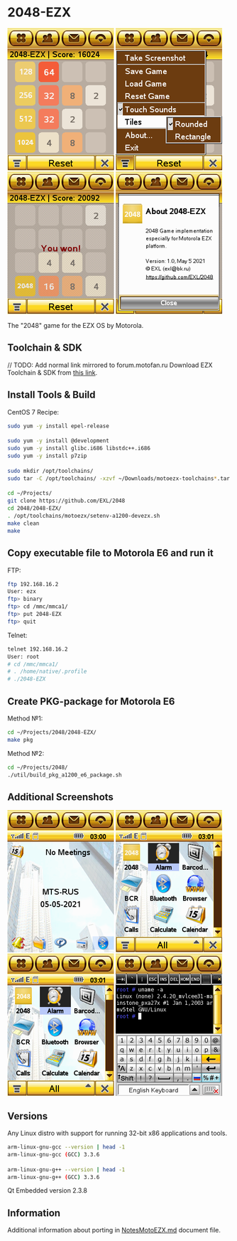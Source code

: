 2048-EZX
========

![2048-EZX Motorola E6 Screenshot 1](../image/2048-EZX-E6-Screenshot1.png) ![2048-EZX Motorola E6 Screenshot 2](../image/2048-EZX-E6-Screenshot2.png) ![2048-EZX Motorola E6 Screenshot 3](../image/2048-EZX-E6-Screenshot3.png) ![2048-EZX Motorola E6 Screenshot 4](../image/2048-EZX-E6-Screenshot4.png)

The "2048" game for the EZX OS by Motorola.

## Toolchain & SDK

// TODO: Add normal link mirrored to forum.motofan.ru
Download EZX Toolchain & SDK from [this link](http://www.mediafire.com/?meqnmgujgjq).

## Install Tools & Build

CentOS 7 Recipe:

```sh
sudo yum -y install epel-release

sudo yum -y install @development
sudo yum -y install glibc.i686 libstdc++.i686
sudo yum -y install p7zip

sudo mkdir /opt/toolchains/
sudo tar -C /opt/toolchains/ -xzvf ~/Downloads/motoezx-toolchains*.tar.gz*

cd ~/Projects/
git clone https://github.com/EXL/2048
cd 2048/2048-EZX/
. /opt/toolchains/motoezx/setenv-a1200-devezx.sh
make clean
make
```

## Copy executable file to Motorola E6 and run it

FTP:

```sh
ftp 192.168.16.2
User: ezx
ftp> binary
ftp> cd /mmc/mmca1/
ftp> put 2048-EZX
ftp> quit
```

Telnet:

```sh
telnet 192.168.16.2
User: root
# cd /mmc/mmca1/
# . /home/native/.profile
# ./2048-EZX
```

## Create PKG-package for Motorola E6

Method №1:

```sh
cd ~/Projects/2048/2048-EZX/
make pkg
```

Method №2:

```sh
cd ~/Projects/2048/
./util/build_pkg_a1200_e6_package.sh
```

## Additional Screenshots

![EZX Motorola E6 Screenshot 1 Main Desktop Screen](../image/EZX-Screenshot1.png) ![EZX Motorola E6 Screenshot 2 Main Menu](../image/EZX-Screenshot2.png) ![EZX Motorola E6 Screenshot 3 SysInfo Ultimate Application](../image/EZX-Screenshot2.png) ![EZX Motorola E6 Screenshot 4 EKonsole Application](../image/EZX-Screenshot4.png)

## Versions

Any Linux distro with support for running 32-bit x86 applications and tools.

```sh
arm-linux-gnu-gcc --version | head -1
arm-linux-gnu-gcc (GCC) 3.3.6

arm-linux-gnu-g++ --version | head -1
arm-linux-gnu-g++ (GCC) 3.3.6
```

Qt Embedded version 2.3.8

## Information

Additional information about porting in [NotesMotoEZX.md](../doc/NotesMotoEZX.md) document file.
